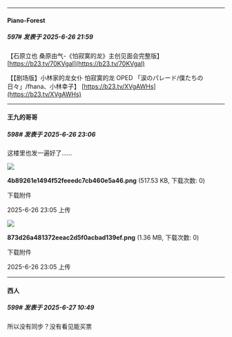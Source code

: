 ﻿
*****

####  Piano-Forest  
##### 597#       发表于 2025-6-26 21:59

【石原立也 桑原由气-《怕寂寞的龙》主创见面会完整版】 
[https://b23.tv/70KVgaI](https://b23.tv/70KVgaI)

【【剧场版】小林家的龙女仆 怕寂寞的龙 OPED 「涙のパレード/僕たちの日々」/fhana、小林幸子】 
[https://b23.tv/XVgAWHs](https://b23.tv/XVgAWHs)


*****

####  王九的哥哥  
##### 598#       发表于 2025-6-26 23:06

这楼里也发一遍好了……

<img src="https://img.stage1st.com/forum/202506/26/230542r13jz7b73j8jjro7.png" referrerpolicy="no-referrer">

<strong>4b89261e1494f52feeedc7cb460e5a46.png</strong> (517.53 KB, 下载次数: 0)

下载附件

2025-6-26 23:05 上传

<img src="https://img.stage1st.com/forum/202506/26/230555fga0r5pr0d55ladd.png" referrerpolicy="no-referrer">

<strong>873d26a481372eeac2d5f0acbad139ef.png</strong> (1.36 MB, 下载次数: 0)

下载附件

2025-6-26 23:05 上传


*****

####  西人  
##### 599#       发表于 2025-6-27 10:49

所以没有同步？没有看见能买票

